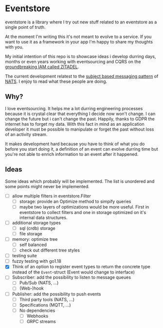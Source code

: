 # Eventstore

eventstore is a library where I try out new stuff related to an eventstore as a single point of truth.

At the moment I'm writing this it's not meant to evolve to a service. If you want to use it as a framework in your app I'm happy to share my thoughts with you.

My initial intention of this repo is to showcase ideas i develop durring days, months or even years working with eventsourcing and CQRS on the [groundbreaking IAM called ZITADEL](https://github.com/caos/zitadel).

The current development relatest to the [subject based messaging pattern](https://docs.nats.io/nats-concepts/subjects) of [NATS](https://nats.io). I enjoy to read what these people are doing.

## Why?

I love eventsourcing. It helps me a lot durring engineering processes because it is crystal clear that everything I decide now won't change. I can change the future but i can't change the past. Happily, thanks to GDPR the internet has to forget my data. With this fact in mind as an application developer it must be possible to manipulate or forget the past without loss of an activity stream.

It makes development hard because you have to think of what you do before you start doing it, a definition of an event can evolve durring time but you're not able to enrich information to an event after it happened.

## Ideas

Some ideas which probably will be implemented. The list is unordered and some points might never be implemented.

- [ ] allow multiple filters in eventstore.Filter
  - [ ] storage: provide an Optimize method to simpify queries
  - [ ] maybe two layers of optimizations would be more useful. First in eventstore to collect filters and one in storage optimized on it's internal data structures.
- [ ] additional storage types
  - [ ] sql (crdb) storage
  - [ ] file storage
- [ ] memory: optimize tree
  - [ ] self balanced
  - [ ] check out different tree styles
- [ ] testing suite
- [ ] fuzzy testing with go1.18
- [x] Think of an option to register event types to return the concrete type instead of the `Event`-struct (Event would change to interface)
- [ ] Subscriber: add the possibility to listen to message queues
  - [ ] Pub/Sub (NATS, ...)
  - [ ] (Web-)hook
- [ ] Publisher: add the possibility to push events
  - [ ] Third party tools (NATS, ...)
  - [ ] Specifications (MQTT, ...)
  - [ ] No dependencies
    - [ ] Webhooks
    - [ ] GRPC streams
